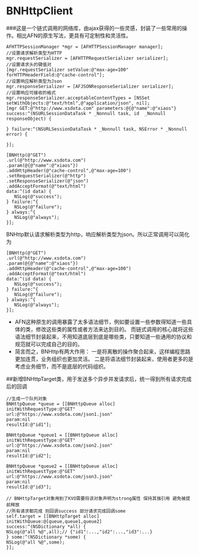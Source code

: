 # BNHttpClient

###这是一个链式调用的网络库，由ajax获得的一些灵感，封装了一些常用的操作。相比AFN的原生写法，更具有可定制性和灵活性。

```objc
AFHTTPSessionManager *mgr = [AFHTTPSessionManager manager];
//设置请求解析类型为HTTP
mgr.requestSerializer = [AFHTTPRequestSerializer serializer];
//设置请求头的键值对
[mgr.requestSerializer setValue:@"max-age=100" forHTTPHeaderField:@"cache-control"];
//设置响应解析类型为Json
mgr.responseSerializer = [AFJSONResponseSerializer serializer];
//设置响应可接收的格式
mgr.responseSerializer.acceptableContentTypes = [NSSet setWithObjects:@"text/html",@"application/json", nil];
[mgr GET:@"http://www.xsdota.com" parameters:@{@"name":@"xiaos"} success:^(NSURLSessionDataTask * _Nonnull task, id  _Nonnull responseObject) {
        
} failure:^(NSURLSessionDataTask * _Nonnull task, NSError * _Nonnull error) {
        
}];
```

```objc
[BNHttp(@"GET")
.url(@"http://www.xsdota.com")
.param(@{@"name":@"xiaos"})
.addHttpHeader(@"cache-control",@"max-age=100")
.setRequestSerializer(@"http")
.setResponseSerializer(@"json")
.addAcceptFormat(@"text/html")
data:^(id data) {
   NSLog(@"success");
} failure:^{
   NSLog(@"failure");
} always:^{
   NSLog(@"always");
}];
```

BNHttp默认请求解析类型为http，响应解析类型为json。所以正常调用可以简化为

```objc
[BNHttp(@"GET")
.url(@"http://www.xsdota.com")
.param(@{@"name":@"xiaos"})
.addHttpHeader(@"cache-control",@"max-age=100")
.addAcceptFormat(@"text/html")
data:^(id data) {
   NSLog(@"success");
} failure:^{
   NSLog(@"failure");
} always:^{
   NSLog(@"always");
}];
```
* AFN这种原生的调用暴露了太多语法细节，例如要设置一些参数得知道一些具体的类，修改这些类的属性或者方法来达到目的。
而链式调用的核心就将这些语法细节封装起来，不用知道底层到底是哪些类，只要知道一些通用的协议和规范就可以完成自己的目的。
* 简言而之，BNHttp有两大作用：
一是将离散的操作聚合起来，这样编程思路更加连贯，业务组织也更加灵活。
二是将语法细节封装起来，使用者更多的是考虑业务细节，而不是底层的代码组织。

##新增BNHttpTarget类，用于发送多个异步并发请求后，统一得到所有请求完成后的回调
 
 ```objc
 //生成一个队列对象
 BNHttpQueue *queue = [[BNHttpQueue alloc]
 initWithRequestType:@"GET"
 url:@"https://www.xsdota.com/json1.json"
 param:nil
 resultId:@"id1"];
 
 BNHttpQueue *queue1 = [[BNHttpQueue alloc]
 initWithRequestType:@"GET"
 url:@"https://www.xsdota.com/json2.json"
 param:nil
 resultId:@"id2"];
 
 BNHttpQueue *queue2 = [[BNHttpQueue alloc]
 initWithRequestType:@"GET"
 url:@"https://www.xsdota.com/json3.json"
 param:nil
 resultId:@"id3"];
 
// BNHttpTarget对象用到了KVO需要将该对象声明为strong属性 保持其强引用 避免被提前释放
 //所有请求都完成 则回调success 部分请求完成回调some
 self.target = [[BNHttpTarget alloc]
 initWithQueue:@[queue,queue1,queue2]
 success:^(NSDictionary *all) {
 NSLog(@"all %@",all);// {"id1":...,"id2":...,"id3":...}
 } some:^(NSDictionary *some) {
 NSLog(@"all %@",some);
 }];
```


